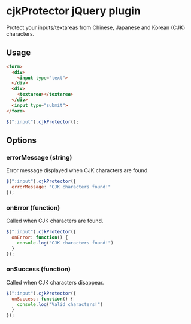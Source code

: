 # cjkProtector jQuery plugin

Protect your inputs/textareas from Chinese, Japanese and Korean (CJK) characters.

## Usage

```html
<form>
  <div>
    <input type="text">
  </div>
  <div>
    <textarea></textarea>
  </div>
  <input type="submit">
</form>
```

```javascript
$(":input").cjkProtector();
```

## Options

### errorMessage (string)

Error message displayed when CJK characters are found.

```javascript
$(":input").cjkProtector({
  errorMessage: "CJK characters found!"
});
```

### onError (function)

Called when CJK characters are found.

```javascript
$(":input").cjkProtector({
  onError: function() {
  	console.log("CJK characters found!")
  }
});
```

### onSuccess (function)

Called when CJK characters disappear.

```javascript
$(":input").cjkProtector({
  onSuccess: function() {
  	console.log("Valid characters!")
  }
});
```
